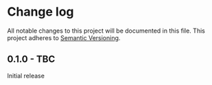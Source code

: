 # Change log

All notable changes to this project will be documented in this file.
This project adheres to [Semantic Versioning](http://semver.org/).

## 0.1.0 - TBC

Initial release

